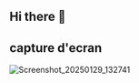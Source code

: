 ## Hi there 👋

## capture d'ecran

![Screenshot_20250129_132741](https://github.com/user-attachments/assets/a677aa4b-3542-4778-a5e6-c29098274188)
